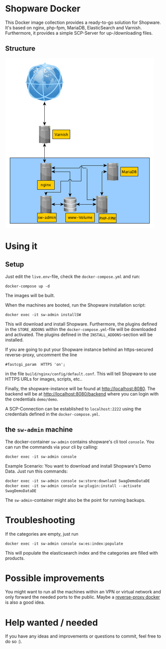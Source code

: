 # Shopware Docker
This Docker image collection provides a ready-to-go solution for Shopware. It's based on nginx, php-fpm, MariaDB, ElasticSearch and Varnish. Furthermore, it provides a simple SCP-Server for up-/downloading files.

## Structure
![structure](img/shopware.png)

# Using it
## Setup
Just edit the `live.env`-file, check the `docker-compose.yml` and run:

```
docker-compose up -d
```
The images will be built.  

When the machines are booted, run the Shopware installation script:

```
docker exec -it sw-admin installSW
```
This will download and install Shopware. Furthermore, the plugins defined in the `STORE_ADDONS` within the `docker-compose.yml`-file will be downloaded and activated. The plugins defined in the `INSTALL_ADDONS`-section will be installed.

If you are going to put your Shopware instance behind an https-secured reverse-proxy, uncomment the line

```
#fastcgi_param  HTTPS 'on';
```

in the file `build/nginx/config/default.conf`. This will tell Shopware to use HTTPS URLs for images, scripts, etc..

Finally, the shopware-instance will be found at [http://localhost:8080](http://localhost:8080). The backend will be at [http://localhost:8080/backend](http://localhost:8080/backend) where you can login with the credentials `demo/demo`.

A SCP-Connection can be established to `localhost:2222` using the credentials defined in the `docker-compose.yml`.

## the `sw-admin` machine
The docker-container `sw-admin` contains shopware's cli tool _`console`_. You can run the commands via your cli by calling:

```
docker exec -it sw-admin console
```

Example Scenario: You want to download and install Shopware's Demo Data. Just run this commands:

```
docker exec -it sw-admin console sw:store:download SwagDemoDataDE
docker exec -it sw-admin console sw:plugin:install --activate SwagDemoDataDE
```

The `sw-admin`-container might also be the point for running backups.

# Troubleshooting
If the categories are empty, just run
```
docker exec -it sw-admin console sw:es:index:populate
```

This will populate the elasticsearch index and the categories are filled with products.

# Possible improvements
You might want to run all the machines within an VPN or virtual network and only forward the needed ports to the public. Maybe a [reverse-proxy docker](https://github.com/jwilder/nginx-proxy) is also a good idea.

# Help wanted / needed
If you have any ideas and improvements or questions to commit, feel free to do so :).

